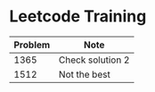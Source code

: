 # Leetcode Training

| Problem | Note             |
| ------- | ---------------- |
| 1365    | Check solution 2 |
| 1512    | Not the best     |

